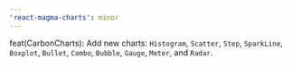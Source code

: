 ```yaml
---
'react-magma-charts': minor
---
```


feat(CarbonCharts): Add new charts: `Histogram`, `Scatter`, `Step`, `SparkLine`, `Boxplot`, `Bullet`, `Combo`, `Bubble`, `Gauge`, `Meter`, and `Radar`.
